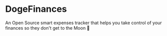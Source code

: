 # DogeFinances
An Open Source smart expenses tracker that helps you take control of your finances so they don't get to the Moon 🚀
